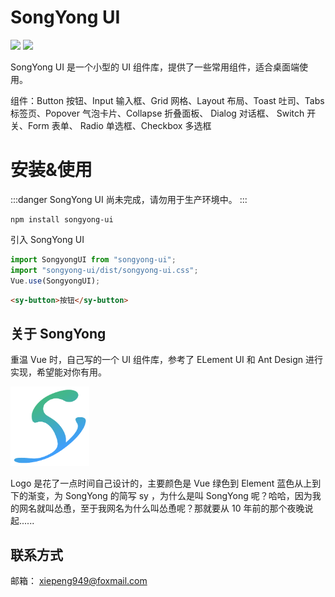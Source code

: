 # SongYong UI

![](https://img.shields.io/badge/language-JavaScript-yellow.svg)
![](https://img.shields.io/badge/license-MIT-000000.svg)

SongYong UI 是一个小型的 UI 组件库，提供了一些常用组件，适合桌面端使用。

组件：Button 按钮、Input 输入框、Grid 网格、Layout 布局、Toast 吐司、Tabs 标签页、Popover 气泡卡片、Collapse 折叠面板、 Dialog 对话框、 Switch 开关、Form 表单、 Radio 单选框、Checkbox 多选框

# 安装&使用

:::danger
SongYong UI 尚未完成，请勿用于生产环境中。
:::

```
npm install songyong-ui
```

引入 SongYong UI

```js
import SongyongUI from "songyong-ui";
import "songyong-ui/dist/songyong-ui.css";
Vue.use(SongyongUI);
```

```html
<sy-button>按钮</sy-button>
```

## 关于 SongYong

重温 Vue 时，自己写的一个 UI 组件库，参考了 ELement UI 和 Ant Design 进行实现，希望能对你有用。

<img src="logo.png" style="zoom:33%;" />

Logo 是花了一点时间自己设计的，主要颜色是 Vue 绿色到 Element 蓝色从上到下的渐变，为 SongYong 的简写 sy ，为什么是叫 SongYong 呢？哈哈，因为我的网名就叫怂恿，至于我网名为什么叫怂恿呢？那就要从 10 年前的那个夜晚说起......

## 联系方式

邮箱： xiepeng949@foxmail.com
